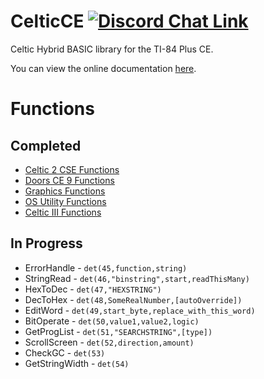 # CelticCE [![Discord Chat Link](https://img.shields.io/discord/1012426214226530424?logo=discord)](https://discord.gg/RDTtu258fW)
Celtic Hybrid BASIC library for the TI-84 Plus CE.

You can view the online documentation [here](https://roccoloxprograms.github.io/CelticCE).

# Functions

## Completed
 * [Celtic 2 CSE Functions](https://roccoloxprograms.github.io/CelticCE/csefunctions.html)
 * [Doors CE 9 Functions](https://roccoloxprograms.github.io/CelticCE/dcefunctions.html)
 * [Graphics Functions](https://roccoloxprograms.github.io/CelticCE/graphicsfunctions.html)
 * [OS Utility Functions](https://roccoloxprograms.github.io/CelticCE/osutilityfunctions.html)
 * [Celtic III Functions](https://roccoloxprograms.github.io/CelticCE/celticiiifunctions.html)

## In Progress
 * ErrorHandle - `det(45,function,string)`
 * StringRead - `det(46,"binstring",start,readThisMany)`
 * HexToDec - `det(47,"HEXSTRING")`
 * DecToHex - `det(48,SomeRealNumber,[autoOverride])`
 * EditWord - `det(49,start_byte,replace_with_this_word)`
 * BitOperate - `det(50,value1,value2,logic)`
 * GetProgList - `det(51,"SEARCHSTRING",[type])`
 * ScrollScreen - `det(52,direction,amount)`
 * CheckGC - `det(53)`
 * GetStringWidth - `det(54)`
